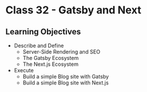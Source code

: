 # Class 32 - Gatsby and Next

## Learning Objectives

* Describe and Define
  * Server-Side Rendering and SEO
  * The Gatsby Ecosystem
  * The Next.js Ecosystem
* Execute
  * Build a simple Blog site with Gatsby
  * Build a simple Blog site with Next.js
  



